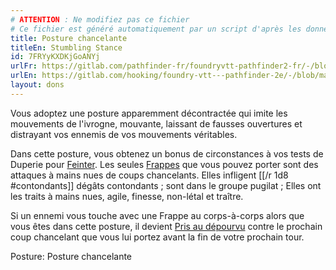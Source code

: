 ```yaml
---
# ATTENTION : Ne modifiez pas ce fichier
# Ce fichier est généré automatiquement par un script d'après les données du module Foundry VTT officiel et de sa traduction
title: Posture chancelante
titleEn: Stumbling Stance
id: 7FRYyKXDKjGoANYj
urlFr: https://gitlab.com/pathfinder-fr/foundryvtt-pathfinder2-fr/-/blob/master/data/feats/7FRYyKXDKjGoANYj.htm
urlEn: https://gitlab.com/hooking/foundry-vtt---pathfinder-2e/-/blob/master/packs/data/feats.db/stumbling-stance.json
layout: dons
---
```

Vous adoptez une posture apparemment décontractée qui imite les mouvements de l'ivrogne, mouvante, laissant de fausses ouvertures et distrayant vos ennemis de vos mouvements véritables.

Dans cette posture, vous obtenez un bonus de circonstances à vos tests de Duperie pour [Feinter](../actions/feinter.html). Les seules [Frappes](../actions/frapper.html) que vous pouvez porter sont des attaques à mains nues de coups chancelants. Elles infligent [[/r 1d8 #contondants]] dégâts contondants ; sont dans le groupe pugilat ; Elles ont les traits à mains nues, agile, finesse, non-létal et traître.

Si un ennemi vous touche avec une Frappe au corps-à-corps alors que vous êtes dans cette posture, il devient [Pris au dépourvu](../conditions/pris-au-dépourvu.html) contre le prochain coup chancelant que vous lui portez avant la fin de votre prochain tour.

Posture: Posture chancelante
